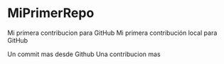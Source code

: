 # MiPrimerRepo

Mi primera contribucion para GitHub 
Mi primera contribución local para GitHub

Un commit mas desde Github
Una contribucion mas
